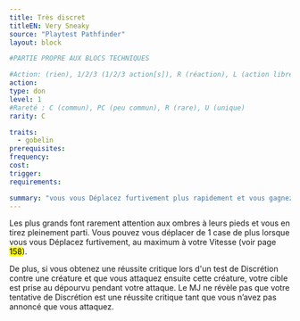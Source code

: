 ```yaml
---
title: Très discret
titleEN: Very Sneaky
source: "Playtest Pathfinder"
layout: block

#PARTIE PROPRE AUX BLOCS TECHNIQUES

#Action: (rien), 1/2/3 (1/2/3 action[s]), R (réaction), L (action libre)
action: 
type: don
level: 1
#Rareté : C (commun), PC (peu commun), R (rare), U (unique)
rarity: C

traits:
  - gobelin
prerequisites:
frequency:
cost:
trigger:
requirements:

summary: "vous vous Déplacez furtivement plus rapidement et vous gagnez en Discrétion en combat"
---
```


Les plus grands font rarement attention aux ombres à leurs pieds et vous en tirez pleinement parti. Vous pouvez vous déplacer de 1 case de plus lorsque vous vous Déplacez furtivement, au maximum à votre Vitesse (voir page <mark>158</mark>).

De plus, si vous obtenez une réussite critique lors d'un test de Discrétion contre une créature et que vous attaquez ensuite cette créature, votre cible est prise au dépourvu pendant votre attaque. Le MJ ne révèle pas que votre tentative de Discrétion est une réussite critique tant que vous n’avez pas annoncé que vous attaquez.